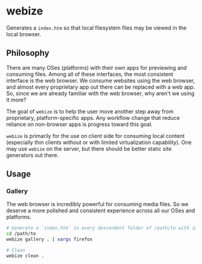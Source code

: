 # webize

Generates a `index.htm` so that local filesystem files may be viewed in the local browser.

## Philosophy

There are many OSes (platforms) with their own apps for previewing and consuming files. Among all of these interfaces, the most consistent interface is the web browser. We consume websites using the web browser, and almost every proprietary app out there can be replaced with a web app. So, since we are already familiar with the web browser, why aren't we using it more?

The goal of `webize` is to help the user move another step away from proprietary, platform-specific apps. Any workflow change that reduce reliance on non-browser apps is progress toward this goal.

`webize` is primarily for the use on client side for consuming local content (especially thin clients without or with limited virtualization capability). One may use `webize` on the server, but there should be better static site generators out there.

## Usage

### Gallery

The web browser is incredibly powerful for consuming media files. So we deserve a more polished and consistent experience across all our OSes and platforms.

```sh
# Generate a `index.htm` in every descendent folder of /path/to with image files and opens them in firefox
cd /path/to
webize gallery . | xargs firefox

# Clean
webize clean .
```
